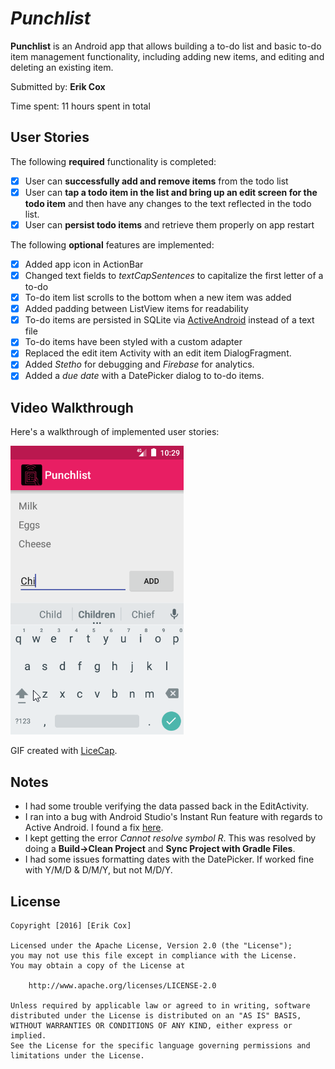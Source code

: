 # *Punchlist*

**Punchlist** is an Android app that allows building a to-do list and basic to-do item management functionality, including adding new items, and editing and deleting an existing item.

Submitted by: **Erik Cox**

Time spent: 11 hours spent in total

## User Stories

The following **required** functionality is completed:

* [x] User can **successfully add and remove items** from the todo list
* [x] User can **tap a todo item in the list and bring up an edit screen for the todo item** and then have any changes to the text reflected in the todo list.
* [x] User can **persist todo items** and retrieve them properly on app restart

The following **optional** features are implemented:

* [x] Added app icon in ActionBar
* [X] Changed text fields to *textCapSentences* to capitalize the first letter of a to-do
* [x] To-do item list scrolls to the bottom when a new item was added
* [x] Added padding between ListView items for readability
* [x] To-do items are persisted in SQLite via [ActiveAndroid](http://www.activeandroid.com/) instead of a text file
* [x] To-do items have been styled with a custom adapter
* [x] Replaced the edit item Activity with an edit item DialogFragment.
* [x] Added *Stetho* for debugging and *Firebase* for analytics.
* [x] Added a *due date* with a DatePicker dialog to to-do items.

## Video Walkthrough 

Here's a walkthrough of implemented user stories:

!['Video Walkthrough'](walkthrough.gif)

GIF created with [LiceCap](http://www.cockos.com/licecap/).

## Notes

* I had some trouble verifying the data passed back in the EditActivity.
* I ran into a bug with Android Studio's Instant Run feature with regards to Active Android. I found a fix [here](http://stackoverflow.com/a/36509952/483658).
* I kept getting the error *Cannot resolve symbol R*. This was resolved by doing a **Build->Clean Project** and **Sync Project with Gradle Files**.
* I had some issues formatting dates with the DatePicker. If worked fine with Y/M/D & D/M/Y, but not M/D/Y.

## License

    Copyright [2016] [Erik Cox]

    Licensed under the Apache License, Version 2.0 (the "License");
    you may not use this file except in compliance with the License.
    You may obtain a copy of the License at

        http://www.apache.org/licenses/LICENSE-2.0

    Unless required by applicable law or agreed to in writing, software
    distributed under the License is distributed on an "AS IS" BASIS,
    WITHOUT WARRANTIES OR CONDITIONS OF ANY KIND, either express or implied.
    See the License for the specific language governing permissions and
    limitations under the License.
